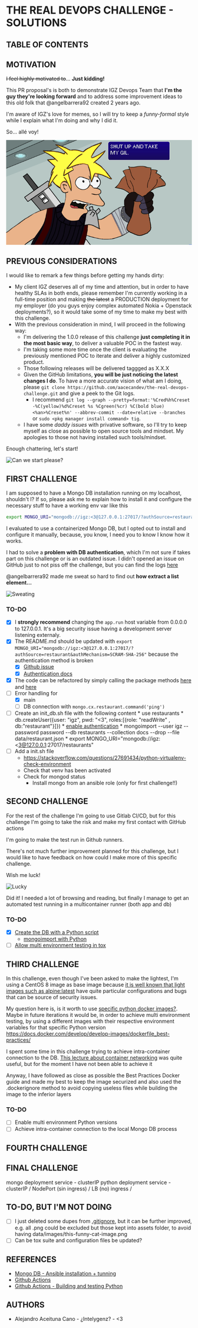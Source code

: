# THE REAL DEVOPS CHALLENGE - SOLUTIONS

## TABLE OF CONTENTS

## MOTIVATION

~~I feel highly motivated to~~... **Just  kidding!**

This PR proposal's is both to demonstrate IGZ Devops Team that **I'm the guy they're looking forward** and to address some improvement ideas to this old folk that @angelbarrera92 created 2 years ago.

I'm aware of IGZ's love for memes, so I will try to keep a *funny-formal* style while I explain what I'm doing and why I did it.

So... allé voy!

![Take my gil and shut up!](assets/ffvii.solutions.png)

## PREVIOUS CONSIDERATIONS

I would like to remark a few things before getting my hands dirty:

* My client IGZ deserves all of my time and attention, but in order to have healthy SLAs in both ends, please remember I'm currently working in a full-time position and making ~~the latest~~ a PRODUCTION deployment for my employer (do you guys enjoy complex automated Nokia + Openstack deployments?), so it would take some of my time to make my best with this challenge.
* With the previous consideration in mind, I will proceed in the following way:
  * I'm delivering the 1.0.0 release of this challenge **just completing it in the most basic way**, to deliver a valuable POC in the fastest way.
  * I'm taking some more time once the client is evaluating the previously mentioned POC to iterate and deliver a highly customized product.
  * Those following releases will be delivered taggged as X.X.X
  * Given the GitHub limitations, **you will be just noticing the latest changes I do**. To have a more accurate vision of what am I doing, please `git clone https://github.com/aacecandev/the-real-devops-challenge.git` and give a peek to the Git logs.
    * I recommend `git log --graph --pretty=format:'%Cred%h%Creset -%C(yellow)%d%Creset %s %Cgreen(%cr) %C(bold blue)<%an>%Creset%n' --abbrev-commit --date=relative --branches` or `sudo <pkg manager install command> tig`.
  * I have some *daddy issues* with privative software, so I'll try to keep myself as close as possible to open source tools and mindset. My apologies to those not having installed such tools/mindset.

Enough chattering, let's start!

![Can we start please?](https://media.giphy.com/media/S8ToH7Zt8gZ4u2iClh/giphy.gif)


## FIRST CHALLENGE

I am supposed to have a Mongo DB installation running on my localhost, shouldn't I? If so, please ask me to explain how to install it and configure the necessary stuff to have a working env var like this

``` bash
export MONGO_URI="mongodb://igz:<3@127.0.0.1:27017/?authSource=restaurant&authMechanism=SCRAM-SHA-256"
```

I evaluated to use a containerized Mongo DB, but I opted out to install and configure it manually, because, you know, I need you to know I know how it works.

I had to solve a **problem with DB authentication**, which I'm not sure if takes part on this challenge or is an outdated issue. I didn't opened an issue on GitHub just to not piss off the challenge, but you can find the logs [here](files/authentication_error)

@angelbarrera92 made me sweat so hard to find out **how extract a list element...**

![Sweating](https://media.giphy.com/media/l4FATJpd4LWgeruTK/giphy.gif)

### TO-DO

* [x] I **strongly recommend** changing the `app.run` host variable from 0.0.0.0 to 127.0.0.1. It's a big security issue having a development server listening externaly.
* [x] The README.md should be updated with `export MONGO_URI="mongodb://igz:<3@127.0.0.1:27017/?authSource=restaurant&authMechanism=SCRAM-SHA-256"` because the authentication method is broken
  * [x] [Github issue](https://github.com/dcrosta/flask-pymongo/issues/142)
  * [x] [Authentication docs](https://pymongo.readthedocs.io/en/stable/examples/authentication.html)
* [x] The code can be refactored by simply calling the package methods [here](https://github.com/dcrosta/flask-pymongo/blob/master/flask_pymongo/helpers.py#L86) and [here](https://github.com/dcrosta/flask-pymongo/blob/master/flask_pymongo/helpers.py#L53)
* [ ] Error handling for
  * [x] main
  * [ ] DB connection with `mongo.cx.restaurant.command('ping')`

* [ ] Create an init_db.sh file with the following content
      * use restaurants
      * db.createUser({user: "igz", pwd: "<3", roles:[{role: "readWrite" , db:"restaurant"}]})
      * [enable authentication](https://medium.com/mongoaudit/how-to-enable-authentication-on-mongodb-b9e8a924efac)
      * mongoimport --user igz --password password --db restaurants --collection docs --drop --file data/restaurant.json
      * export MONGO_URI="mongodb://igz:<3@127.0.0.1:27017/restaurants"
* [ ] Add a init.sh file
  * https://stackoverflow.com/questions/27691434/python-virtualenv-check-environment
  * Check that venv has been activated
  * Check for mongod status
    * Install mongo from an ansible role (only for first challenge!!)

## SECOND CHALLENGE

For the rest of the challenge I'm going to use Gitlab CI/CD, but for this challenge I'm going to take the risk and make my first contact with GitHub actions

I'm going to make the test run in Github runners.

There's not much further improvement planned for this challenge, but I would like to have feedback on how could I make more of this specific challenge.

Wish me luck!

![Lucky](https://media.giphy.com/media/gIkevYxS0rD0gganyo/giphy.gif)

Did it! I needed a lot of browsing and reading, but finally I manage to get an automated test running in a multicontainer runner (both app and db)

### TO-DO

* [x] [Create the DB with a Python script](https://www.geeksforgeeks.org/create-a-database-in-mongodb-using-python/)
  * [mongoimport with Python](https://www.geeksforgeeks.org/how-to-import-json-file-in-mongodb-using-python/)
* [ ] [Allow multi environment testing in tox](https://tox.readthedocs.io/en/latest/example/basic.html#a-simple-tox-ini-default-environments)

## THIRD CHALLENGE

In this challenge, even though I've been asked to make the lightest, I'm using a CentOS 8 image as base image because [it is well known that light images such as alpine:latest](https://stackoverflow.com/questions/59186113/alpine-3-9-force-to-use-python-3-6) have quite particular configurations and bugs that can be source of security issues.

My question here is, is it worth to use [specific python docker images?](https://pythonspeed.com/articles/base-image-python-docker-images/). Maybe in future iterations it would be, in order to achieve multi environment testing, by using a different images with their respective environment variables for that specific Python version
https://docs.docker.com/develop/develop-images/dockerfile_best-practices/

I spent some time in this challenge trying to achieve intra-container connection to the DB. [This lecture about container networking](https://pythonspeed.com/articles/docker-connection-refused/) was quite useful, but for the moment I have not been able to achieve it

Anyway, I have followed as close as possible the Best Practices Docker guide and made my best to keep the image securized and also used the .dockerignore method to avoid copying useless files while building the image to the inferior layers

### TO-DO

* [ ] Enable multi environment Python versions
* [ ] Achieve intra-container connection to the local Mongo DB process

## FOURTH CHALLENGE


## FINAL CHALLENGE

mongo
  deployment
  service - clusterIP
python
  deployment
  service - clusterIP / NodePort (sin ingress) / LB (no)
  ingress /

## TO-DO, BUT I'M NOT DOING

* [ ] I just deleted some dupes from [.gitignore](.gitignore), but it can be further improved, e.g. all .png could be excluded but those kept into assets folder, to avoid having data/images/this-funny-cat-image.png
* [ ] Can be tox suite and configuration files be updated?

## REFERENCES

* [Mongo DB - Ansible installation + tunning](https://medium.com/@_oleksii_/how-to-install-tune-mongodb-using-ansible-693a40495ca1)
* [Github Actions](https://docs.github.com/en/actions/creating-actions/creating-a-composite-run-steps-action)
* [Github Actions - Building and testing Python](https://docs.github.com/en/actions/guides/building-and-testing-python)

## AUTHORS

* Alejandro Aceituna Cano - ¿Intelygenz? - <3
